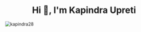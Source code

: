 <h1 align="center">Hi 👋, I'm Kapindra Upreti</h1>
<p align="left"> <img src="https://komarev.com/ghpvc/?username=kapindra28&label=Profile%20views&color=0e75b6&style=flat" alt="kapindra28" /> </p>
<img align="right" alt='coding" width="400" src=" https://camo.githubusercontent.com/19db51af5f90f1b152bc0b9078f5fe97053955be5074f03f17019c70345bdcdb/68747470733a2f2f6d69726f2e6d656469756d2e636f6d2f6d61782f313336302f302a37513379765349765f7430696f4a2d5a2e676966">
- 📫 How to reach me **upretikapindra28@gmail.com**

- ⚡ Fun fact **I am funny**

<h3 align="left">Connect with me:</h3>
<p align="left">
<a href="https://twitter.com/kapindra_upreti" target="blank"><img align="center" src="https://raw.githubusercontent.com/rahuldkjain/github-profile-readme-generator/master/src/images/icons/Social/twitter.svg" alt="kapindra_upreti" height="30" width="40" /></a>
<a href="https://linkedin.com/in/kapindra upreti" target="blank"><img align="center" src="https://raw.githubusercontent.com/rahuldkjain/github-profile-readme-generator/master/src/images/icons/Social/linked-in-alt.svg" alt="kapindra upreti" height="30" width="40" /></a>
<a href="https://instagram.com/_kapindra02" target="blank"><img align="center" src="https://raw.githubusercontent.com/rahuldkjain/github-profile-readme-generator/master/src/images/icons/Social/instagram.svg" alt="_kapindra02" height="30" width="40" /></a>
</p>

<h3 align="left">Languages and Tools:</h3>
<p align="left"> <a href="https://www.cprogramming.com/" target="_blank" rel="noreferrer"> <img src="https://raw.githubusercontent.com/devicons/devicon/master/icons/c/c-original.svg" alt="c" width="40" height="40"/> </a> </p>

<p><img align="left" src="https://github-readme-stats.vercel.app/api/top-langs?username=kapindra28&show_icons=true&locale=en&layout=compact" alt="kapindra28" /></p>

<p>&nbsp;<img align="center" src="https://github-readme-stats.vercel.app/api?username=kapindra28&show_icons=true&locale=en" alt="kapindra28" /></p>

<p><img align="center" src="https://github-readme-streak-stats.herokuapp.com/?user=kapindra28&" alt="kapindra28" /></p>



